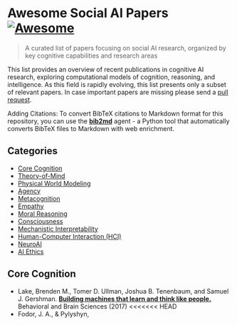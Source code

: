 # Awesome Social AI Papers [![Awesome](https://cdn.rawgit.com/sindresorhus/awesome/d7305f38d29fed78fa85652e3a63e154dd8e8829/media/badge.svg)](https://github.com/sindresorhus/awesome) 

> A curated list of papers focusing on social AI research, organized by key cognitive capabilities and research areas

This list provides an overview of recent publications in cognitive AI research, exploring computational models of cognition, reasoning, and intelligence. As this field is rapidly evolving, this list presents only a subset of relevant papers. In case important papers are missing please send a [pull request](https://github.com/grow-ai-like-a-child/awesome-cognitive-ai-papers/pulls).

Adding Citations: To convert BibTeX citations to Markdown format for this repository, you can use the [**bib2md**](https://github.com/grow-ai-like-a-child/bib2md) agent - a Python tool that automatically converts BibTeX files to Markdown with web enrichment.

## Categories
- [Core Cognition](#core-cognition)
- [Theory-of-Mind](#theory-of-mind)
- [Physical World Modeling](#physical-world-modeling)
- [Agency](#agency)
- [Metacognition](#metacognition)
- [Empathy](#empathy)
- [Moral Reasoning](#moral-reasoning)
- [Consciousness](#consciousness)
- [Mechanistic Interpretability](#mechanistic-interpretability)
- [Human-Computer Interaction (HCI)](#human-computer-interaction-hci)
- [NeuroAI](#neuroai)
- [AI Ethics](#ai-ethics)

## Core Cognition
- Lake, Brenden M., Tomer D. Ullman, Joshua B. Tenenbaum, and Samuel J. Gershman. [**Building machines that learn and think like people.**](https://www.cambridge.org/core/services/aop-cambridge-core/content/view/A9535B1D745A0377E16C590E14B94993/S0140525X16001837a.pdf/building_machines_that_learn_and_think_like_people.pdf) Behavioral and Brain Sciences (2017)
<<<<<<< HEAD
- Fodor, J. A., & Pylyshyn,
